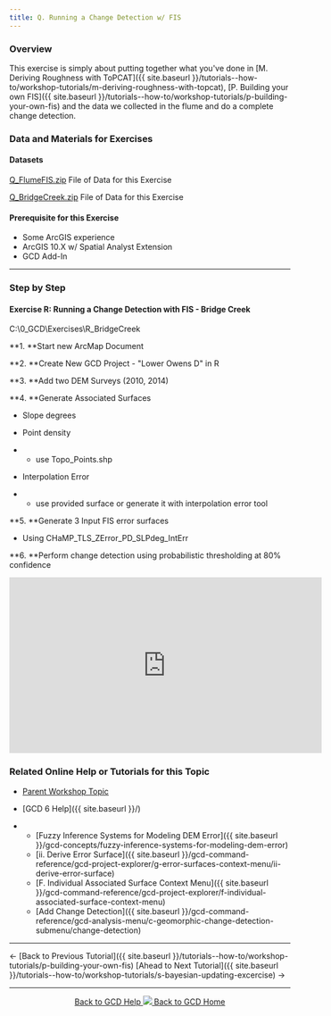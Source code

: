 ```yaml
---
title: Q. Running a Change Detection w/ FIS
---
```


### Overview

This exercise is simply about putting together what you've done in [M. Deriving Roughness with ToPCAT]({{ site.baseurl }}/tutorials--how-to/workshop-tutorials/m-deriving-roughness-with-topcat), [P. Building your own FIS]({{ site.baseurl }}/tutorials--how-to/workshop-tutorials/p-building-your-own-fis) and the data we collected in the flume and do a complete change detection. 

### Data and Materials for Exercises

#### Datasets

[Q_FlumeFIS.zip](http://etalweb.joewheaton.org/etal_workshops/GCD/2015_USU/Q_FlumeFIS.zip) File of Data for this Exercise 

[Q_BridgeCreek.zip](http://etalweb.joewheaton.org/etal_workshops/GCD/2015_USU/Q_BridgeCreek.zip) File of Data for this Exercise 

#### Prerequisite for this Exercise

- Some ArcGIS experience
- ArcGIS 10.X w/ Spatial Analyst Extension
- GCD Add-In

------

### Step by Step

#### **Exercise R: Running a Change Detection with FIS - Bridge Creek**

C:\0_GCD\Exercises\R_BridgeCreek

**1. **Start new ArcMap Document

**2. **Create New GCD Project - "Lower Owens D" in R

**3. **Add two DEM Surveys (2010, 2014)

**4. **Generate Associated Surfaces

- Slope degrees

- Point density

- - use Topo_Points.shp

- Interpolation Error

- - use provided surface or generate it with interpolation error tool

**5. **Generate 3 Input FIS error surfaces

- Using CHaMP_TLS_ZError_PD_SLPdeg_IntErr

**6. **Perform change detection using probabilistic thresholding at 80% confidence

<iframe width="560" height="315" src="https://www.youtube.com/embed/vzsDEEwVVMk" frameborder="0" gesture="media" allow="encrypted-media" allowfullscreen></iframe>

### Related Online Help or Tutorials for this Topic

- [Parent Workshop Topic](http://gcdworkshop.joewheaton.org/workshop-topics/versions/3-day-workshop/2-errors-uncertainties/q-changedetection)

- [GCD 6 Help]({{ site.baseurl }}/)

- - [Fuzzy Inference Systems for Modeling DEM Error]({{ site.baseurl }}/gcd-concepts/fuzzy-inference-systems-for-modeling-dem-error)
  - [ii. Derive Error Surface]({{ site.baseurl }}/gcd-command-reference/gcd-project-explorer/g-error-surfaces-context-menu/ii-derive-error-surface)
  - [F. Individual Associated Surface Context Menu]({{ site.baseurl }}/gcd-command-reference/gcd-project-explorer/f-individual-associated-surface-context-menu)
  - [Add Change Detection]({{ site.baseurl }}/gcd-command-reference/gcd-analysis-menu/c-geomorphic-change-detection-submenu/change-detection)

------

← [Back to Previous Tutorial]({{ site.baseurl }}/tutorials--how-to/workshop-tutorials/p-building-your-own-fis)        [Ahead to Next Tutorial]({{ site.baseurl }}/tutorials--how-to/workshop-tutorials/s-bayesian-updating-excercise) →

------
<div align="center">
	<a class="hollow button" href="{{ site.baseurl }}/Help"><i class="fa fa-chevron-circle-left"></i>  Back to GCD Help </a>  
	<a class="hollow button" href="{{ site.baseurl }}/"><img src="{{ site.baseurl}}/assets/images/icons/GCDAddIn.png">  Back to GCD Home </a>  
</div>